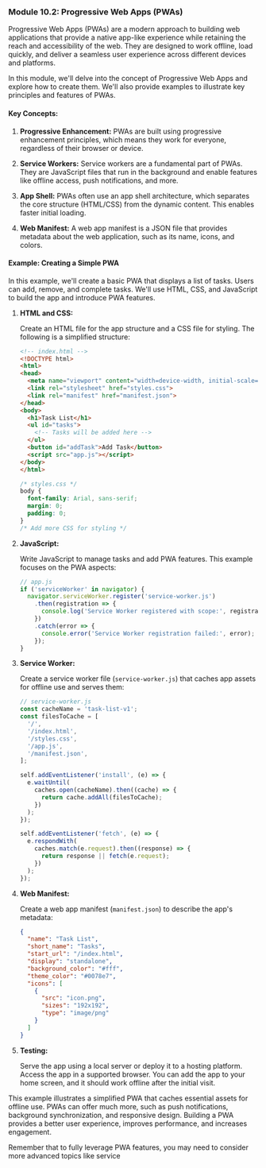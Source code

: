 ### Module 10.2: Progressive Web Apps (PWAs)

Progressive Web Apps (PWAs) are a modern approach to building web applications that provide a native app-like experience while retaining the reach and accessibility of the web. They are designed to work offline, load quickly, and deliver a seamless user experience across different devices and platforms.

In this module, we'll delve into the concept of Progressive Web Apps and explore how to create them. We'll also provide examples to illustrate key principles and features of PWAs.

#### Key Concepts:
1. **Progressive Enhancement:** PWAs are built using progressive enhancement principles, which means they work for everyone, regardless of their browser or device.

2. **Service Workers:** Service workers are a fundamental part of PWAs. They are JavaScript files that run in the background and enable features like offline access, push notifications, and more.

3. **App Shell:** PWAs often use an app shell architecture, which separates the core structure (HTML/CSS) from the dynamic content. This enables faster initial loading.

4. **Web Manifest:** A web app manifest is a JSON file that provides metadata about the web application, such as its name, icons, and colors.

#### Example: Creating a Simple PWA

In this example, we'll create a basic PWA that displays a list of tasks. Users can add, remove, and complete tasks. We'll use HTML, CSS, and JavaScript to build the app and introduce PWA features.

1. **HTML and CSS:**

   Create an HTML file for the app structure and a CSS file for styling. The following is a simplified structure:

   ```html
   <!-- index.html -->
   <!DOCTYPE html>
   <html>
   <head>
     <meta name="viewport" content="width=device-width, initial-scale=1.0">
     <link rel="stylesheet" href="styles.css">
     <link rel="manifest" href="manifest.json">
   </head>
   <body>
     <h1>Task List</h1>
     <ul id="tasks">
       <!-- Tasks will be added here -->
     </ul>
     <button id="addTask">Add Task</button>
     <script src="app.js"></script>
   </body>
   </html>
   ```

   ```css
   /* styles.css */
   body {
     font-family: Arial, sans-serif;
     margin: 0;
     padding: 0;
   }
   /* Add more CSS for styling */
   ```

2. **JavaScript:**

   Write JavaScript to manage tasks and add PWA features. This example focuses on the PWA aspects:

   ```javascript
   // app.js
   if ('serviceWorker' in navigator) {
     navigator.serviceWorker.register('service-worker.js')
       .then(registration => {
         console.log('Service Worker registered with scope:', registration.scope);
       })
       .catch(error => {
         console.error('Service Worker registration failed:', error);
       });
   }
   ```

3. **Service Worker:**

   Create a service worker file (`service-worker.js`) that caches app assets for offline use and serves them:

   ```javascript
   // service-worker.js
   const cacheName = 'task-list-v1';
   const filesToCache = [
     '/',
     '/index.html',
     '/styles.css',
     '/app.js',
     '/manifest.json',
   ];

   self.addEventListener('install', (e) => {
     e.waitUntil(
       caches.open(cacheName).then((cache) => {
         return cache.addAll(filesToCache);
       })
     );
   });

   self.addEventListener('fetch', (e) => {
     e.respondWith(
       caches.match(e.request).then((response) => {
         return response || fetch(e.request);
       })
     );
   });
   ```

4. **Web Manifest:**

   Create a web app manifest (`manifest.json`) to describe the app's metadata:

   ```json
   {
     "name": "Task List",
     "short_name": "Tasks",
     "start_url": "/index.html",
     "display": "standalone",
     "background_color": "#fff",
     "theme_color": "#0078e7",
     "icons": [
       {
         "src": "icon.png",
         "sizes": "192x192",
         "type": "image/png"
       }
     ]
   }
   ```

5. **Testing:**

   Serve the app using a local server or deploy it to a hosting platform. Access the app in a supported browser. You can add the app to your home screen, and it should work offline after the initial visit.

This example illustrates a simplified PWA that caches essential assets for offline use. PWAs can offer much more, such as push notifications, background synchronization, and responsive design. Building a PWA provides a better user experience, improves performance, and increases engagement.

Remember that to fully leverage PWA features, you may need to consider more advanced topics like service
